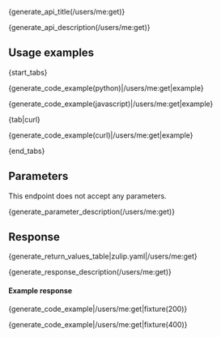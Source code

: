 {generate_api_title(/users/me:get)}

{generate_api_description(/users/me:get)}

## Usage examples

{start_tabs}

{generate_code_example(python)|/users/me:get|example}

{generate_code_example(javascript)|/users/me:get|example}

{tab|curl}

{generate_code_example(curl)|/users/me:get|example}

{end_tabs}

## Parameters

This endpoint does not accept any parameters.

{generate_parameter_description(/users/me:get)}

## Response

{generate_return_values_table|zulip.yaml|/users/me:get}

{generate_response_description(/users/me:get)}

#### Example response

{generate_code_example|/users/me:get|fixture(200)}

{generate_code_example|/users/me:get|fixture(400)}
